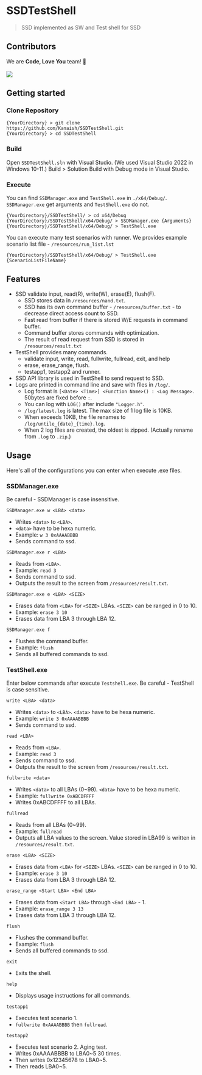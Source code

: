 ﻿# SSDTestShell
> SSD implemented as SW and Test shell for SSD

## Contributors
We are **Code, Love You** team! 🙂 <br/><br/>
<a href="https://github.com/Kanaish/SSDTestShell/graphs/contributors">
  <img src="https://contrib.rocks/image?repo=Kanaish/SSDTestShell" />
</a>

## Getting started
### Clone Repository
```shell
{YourDirectory} > git clone https://github.com/Kanaish/SSDTestShell.git
{YourDirectory} > cd SSDTestShell
```

### Build
Open `SSDTestShell.sln` with Visual Studio. 
(We used Visual Studio 2022 in Windows 10-11.)
Build > Solution Build with Debug mode in Visual Studio.

### Execute
You can find `SSDManager.exe` and `TestShell.exe` in `./x64/Debug/`.
`SSDManager.exe` get arguments and `TestShell.exe` do not.
```shell
{YourDirectory}/SSDTestShell/ > cd x64/Debug
{YourDirectory}/SSDTestShell/x64/Debug/ > SSDManager.exe {Arguments}
{YourDirectory}/SSDTestShell/x64/Debug/ > TestShell.exe
```
You can execute many test scenarios with runner.
We provides example scenario list file - `/resources/run_list.lst`
```shell
{YourDirectory}/SSDTestShell/x64/Debug/ > TestShell.exe {ScenarioListFileName}
```

## Features
 * SSD validate input, read(R), write(W), erase(E), flush(F).
	* SSD stores data in `/resources/nand.txt`.
	* SSD has its own command buffer - `/resources/buffer.txt` - to decrease direct access count to SSD.
	* Fast read from buffer if there is stored W/E requests in command buffer.
	* Command buffer stores commands with optimization.
	* The result of read request from SSD is stored in `/resources/result.txt`
 * TestShell provides many commands.
	* validate input, write, read, fullwrite, fullread, exit, and help
	* erase, erase_range, flush.
	* testapp1, testapp2 and runner.
 * SSD API library is used in TestShell to send request to SSD.
 * Logs are printed in command line and save with files in `/log/`.
	* Log format is `[<Date> <Time>] <Function Name>() : <Log Message>`. 50bytes are fixed before `:`.
	* You can log with `LOG()` after include `"Logger.h"`.
	* `/log/latest.log` is latest. The max size of 1 log file is 10KB. 
	* When exceeds 10KB, the file renames to `/log/untile_{date}_{time}.log`.
	* When 2 log files are created, the oldest is zipped. (Actually rename from `.log` to `.zip`.)

## Usage
Here's all of the configurations you can enter when execute .exe files.

### SSDManager.exe
Be careful - SSDManager is case insensitive.

`SSDManager.exe w <LBA> <data>`
  - Writes `<data>` to `<LBA>`.
  - `<data>` have to be hexa numeric.
  - Example: `w 3 0xAAAABBBB`
  - Sends command to ssd.

`SSDManager.exe r <LBA>`
  - Reads from `<LBA>`.
  - Example: `read 3`
  - Sends command to ssd.
  - Outputs the result to the screen from `/resources/result.txt`.

 `SSDManager.exe e <LBA> <SIZE>`
  - Erases data from `<LBA>` for `<SIZE>` LBAs.
 `<SIZE>` can be ranged in 0 to 10.
  - Example: `erase 3 10`
  - Erases data from LBA 3 through LBA 12.

`SSDManager.exe f`
  - Flushes the command buffer.
  - Example: `flush`
  - Sends all buffered commands to ssd.

### TestShell.exe
Enter below commands after execute `Testshell.exe`.
Be careful - TestShell is case sensitive.

`write <LBA> <data>`
  - Writes `<data>` to `<LBA>`.
 `<data>` have to be hexa numeric.
  - Example: `write 3 0xAAAABBBB`
  - Sends command to ssd.

`read <LBA>`
  - Reads from `<LBA>`.
  - Example: `read 3`
  - Sends command to ssd.
  - Outputs the result to the screen from `/resources/result.txt`.

`fullwrite <data>`
  - Writes `<data>` to all LBAs (0~99).
 `<data>` have to be hexa numeric.
  - Example: `fullwrite 0xABCDFFFF`
  - Writes 0xABCDFFFF to all LBAs.

`fullread`
  - Reads from all LBAs (0~99).
  - Example: `fullread`
  - Outputs all LBA values to the screen.
 Value stored in LBA99 is written in `/resources/result.txt`.

 `erase <LBA> <SIZE>`
  - Erases data from `<LBA>` for `<SIZE>` LBAs.
 `<SIZE>` can be ranged in 0 to 10.
  - Example: `erase 3 10`
  - Erases data from LBA 3 through LBA 12.

 `erase_range <Start LBA> <End LBA>`
  - Erases data from `<Start LBA>` through `<End LBA>` - 1.
  - Example: `erase_range 3 13`
  - Erases data from LBA 3 through LBA 12.

`flush`
  - Flushes the command buffer.
  - Example: `flush`
  - Sends all buffered commands to ssd.

`exit`
  - Exits the shell.

`help`
  - Displays usage instructions for all commands.

`testapp1`
  - Executes test scenario 1.
  - `fullwrite 0xAAAABBBB` then `fullread`.

`testapp2`
  - Executes test scenario 2. Aging test.
  - Writes 0xAAAABBBB to LBA0~5 30 times.
  - Then writes 0x12345678 to LBA0~5.
  - Then reads LBA0~5.

